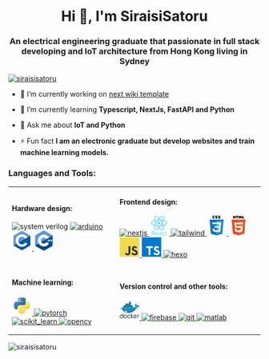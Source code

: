 <!-- Generated and modified from https://rahuldkjain.github.io/gh-profile-readme-generator/ -->

<h1 align="center">Hi 👋, I'm SiraisiSatoru</h1>
<h3 align="center">An electrical engineering graduate that passionate in full stack developing and IoT architecture from Hong Kong living in Sydney</h3>

<p align="left"> <a href="https://github.com/ryo-ma/github-profile-trophy"><img src="https://github-profile-trophy.vercel.app/?username=siraisisatoru" alt="siraisisatoru" /></a> </p>

- 🔭 I’m currently working on [next wiki template](https://github.com/siraisisatoru/next-markdown-template)

- 🌱 I’m currently learning **Typescript, NextJs, FastAPI and Python**

- 💬 Ask me about **IoT and Python**

- ⚡ Fun fact **I am an electronic graduate but develop websites and train machine learning models.**

<h3 align="left">Languages and Tools:</h3>

<table>
  <tr>
    <td>
        <h4 align="left">Hardware design:</h4>
        <p align="left"> 
            <img src="https://upload.wikimedia.org/wikipedia/en/e/ef/SystemVerilog_logo.png" alt="system verilog" height="40"/>
            <a href="https://www.arduino.cc/" target="_blank" rel="noreferrer"> <img src="https://cdn.worldvectorlogo.com/logos/arduino-1.svg" alt="arduino" width="40" height="40"/> </a>
            <a href="https://www.cprogramming.com/" target="_blank" rel="noreferrer"> <img src="https://raw.githubusercontent.com/devicons/devicon/master/icons/c/c-original.svg" alt="c" width="40" height="40"/> </a> 
            <a href="https://www.w3schools.com/cpp/" target="_blank" rel="noreferrer"> <img src="https://raw.githubusercontent.com/devicons/devicon/master/icons/cplusplus/cplusplus-original.svg" alt="cplusplus" width="40" height="40"/> </a> 
        </p> 
    </td>
    <td>
        <h4 align="left">Frontend design:</h4>
        <p align="left"> 
            <a href="https://nextjs.org/" target="_blank" rel="noreferrer" style=""> <img src="https://cdn.worldvectorlogo.com/logos/nextjs-2.svg" alt="nextjs" width="40" height="40"/> </a>
            <a href="https://reactjs.org/" target="_blank" rel="noreferrer"> <img src="https://raw.githubusercontent.com/devicons/devicon/master/icons/react/react-original-wordmark.svg" alt="react" width="40" height="40"/> </a>
            <a href="https://tailwindcss.com/" target="_blank" rel="noreferrer"> <img src="https://www.vectorlogo.zone/logos/tailwindcss/tailwindcss-icon.svg" alt="tailwind" width="40" height="40"/> </a> 
            <a href="https://www.w3schools.com/css/" target="_blank" rel="noreferrer"> <img src="https://raw.githubusercontent.com/devicons/devicon/master/icons/css3/css3-original-wordmark.svg" alt="css3" width="40" height="40"/> </a>
            <a href="https://www.w3.org/html/" target="_blank" rel="noreferrer"> <img src="https://raw.githubusercontent.com/devicons/devicon/master/icons/html5/html5-original-wordmark.svg" alt="html5" width="40" height="40"/> </a> 
            <a href="https://developer.mozilla.org/en-US/docs/Web/JavaScript" target="_blank" rel="noreferrer"> <img src="https://raw.githubusercontent.com/devicons/devicon/master/icons/javascript/javascript-original.svg" alt="javascript" width="40" height="40"/> </a> 
            <a href="https://www.typescriptlang.org/" target="_blank" rel="noreferrer"> <img src="https://raw.githubusercontent.com/devicons/devicon/master/icons/typescript/typescript-original.svg" alt="typescript" width="40" height="40"/> </a> 
            <a href="hexo.io/" target="_blank" rel="noreferrer"> <img src="https://www.vectorlogo.zone/logos/hexoio/hexoio-icon.svg" alt="hexo" width="40" height="40"/> </a>
        </p>
    </td>
  </tr>
  <tr>
    <td>
    <h4 align="left">Machine learning:</h4>
    <p align="left"> 
        <a href="https://www.python.org" target="_blank" rel="noreferrer"> <img src="https://raw.githubusercontent.com/devicons/devicon/master/icons/python/python-original.svg" alt="python" width="40" height="40"/> </a> 
        <a href="https://pytorch.org/" target="_blank" rel="noreferrer"> <img src="https://www.vectorlogo.zone/logos/pytorch/pytorch-icon.svg" alt="pytorch" width="40" height="40"/> </a> 
        <a href="https://scikit-learn.org/" target="_blank" rel="noreferrer"> <img src="https://upload.wikimedia.org/wikipedia/commons/0/05/Scikit_learn_logo_small.svg" alt="scikit_learn" width="40" height="40"/> </a> 
        <a href="https://opencv.org/" target="_blank" rel="noreferrer"> <img src="https://www.vectorlogo.zone/logos/opencv/opencv-icon.svg" alt="opencv" width="40" height="40"/> </a> 
    </p>
    </td>
    <td>
        <h4 align="left">Version control and other tools:</h4>
        <p align="left"> 
            <a href="https://www.docker.com/" target="_blank" rel="noreferrer"> <img src="https://raw.githubusercontent.com/devicons/devicon/master/icons/docker/docker-original-wordmark.svg" alt="docker" width="40" height="40"/> </a> 
            <a href="https://firebase.google.com/" target="_blank" rel="noreferrer"> <img src="https://www.vectorlogo.zone/logos/firebase/firebase-icon.svg" alt="firebase" width="40" height="40"/> </a> 
            <a href="https://git-scm.com/" target="_blank" rel="noreferrer"> <img src="https://www.vectorlogo.zone/logos/git-scm/git-scm-icon.svg" alt="git" width="40" height="40"/> </a>
            <a href="https://www.mathworks.com/" target="_blank" rel="noreferrer"> <img src="https://upload.wikimedia.org/wikipedia/commons/2/21/Matlab_Logo.png" alt="matlab" width="40" height="40"/> </a> 
        </p>
    </td>
  </tr>
</table>

<p><img align="center" src="https://github-readme-stats.vercel.app/api/top-langs?username=siraisisatoru&show_icons=true&locale=en&layout=compact" alt="siraisisatoru" /></p>
